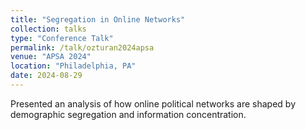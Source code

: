 ```yaml
---
title: "Segregation in Online Networks"
collection: talks
type: "Conference Talk"
permalink: /talk/ozturan2024apsa
venue: "APSA 2024"
location: "Philadelphia, PA"
date: 2024-08-29
---
```

Presented an analysis of how online political networks are shaped by demographic segregation and information concentration.
